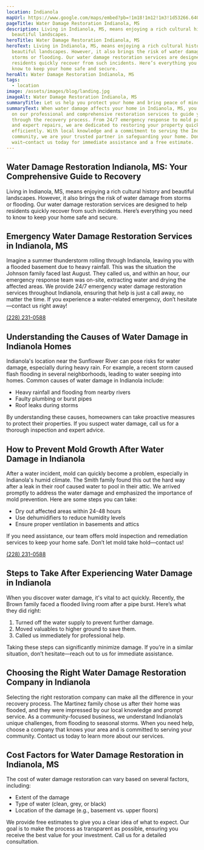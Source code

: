 ```yaml
---
location: Indianola
mapUrl: https://www.google.com/maps/embed?pb=!1m18!1m12!1m3!1d53266.64046086427!2d-90.68632445442701!3d33.44500675781346!2m3!1f0!2f0!3f0!3m2!1i1024!2i768!4f13.1!3m3!1m2!1s0x862bb5847da9c9cd%3A0x684546b8bcbe3dfc!2sIndianola%2C%20MS%2038751%2C%20USA!5e0!3m2!1sen!2sph!4v1728889867556!5m2!1sen!2sph
pageTitle: Water Damage Restoration Indianola, MS
description: Living in Indianola, MS, means enjoying a rich cultural history and
  beautiful landscapes.
heroTitle: Water Damage Restoration Indianola, MS
heroText: Living in Indianola, MS, means enjoying a rich cultural history and
  beautiful landscapes. However, it also brings the risk of water damage from
  storms or flooding. Our water damage restoration services are designed to help
  residents quickly recover from such incidents. Here’s everything you need to
  know to keep your home safe and secure.
heroAlt: Water Damage Restoration Indianola, MS
tags:
  - location
image: /assets/images/blog/landing.jpg
imageAlt: Water Damage Restoration Indianola, MS
summaryTitle: Let us help you protect your home and bring peace of mind back to your life!
summaryText: When water damage affects your home in Indianola, MS, you can rely
  on our professional and comprehensive restoration services to guide you
  through the recovery process. From 24/7 emergency response to mold prevention
  and expert repairs, we are dedicated to restoring your property quickly and
  efficiently. With local knowledge and a commitment to serving the Indianola
  community, we are your trusted partner in safeguarding your home. Don’t
  wait—contact us today for immediate assistance and a free estimate.
---
```

## Water Damage Restoration Indianola, MS: Your Comprehensive Guide to Recovery

Living in Indianola, MS, means enjoying a rich cultural history and beautiful landscapes. However, it also brings the risk of water damage from storms or flooding. Our water damage restoration services are designed to help residents quickly recover from such incidents. Here’s everything you need to know to keep your home safe and secure.

## Emergency Water Damage Restoration Services in Indianola, MS

Imagine a summer thunderstorm rolling through Indianola, leaving you with a flooded basement due to heavy rainfall. This was the situation the Johnson family faced last August. They called us, and within an hour, our emergency response team was on-site, extracting water and drying the affected areas. We provide 24/7 emergency water damage restoration services throughout Indianola, ensuring that help is just a call away, no matter the time. If you experience a water-related emergency, don’t hesitate—contact us right away!

[(228) 231-0588](tel:2282310588)

## Understanding the Causes of Water Damage in Indianola Homes

Indianola's location near the Sunflower River can pose risks for water damage, especially during heavy rain. For example, a recent storm caused flash flooding in several neighborhoods, leading to water seeping into homes. Common causes of water damage in Indianola include:

* Heavy rainfall and flooding from nearby rivers
* Faulty plumbing or burst pipes
* Roof leaks during storms

By understanding these causes, homeowners can take proactive measures to protect their properties. If you suspect water damage, call us for a thorough inspection and expert advice.

## How to Prevent Mold Growth After Water Damage in Indianola

After a water incident, mold can quickly become a problem, especially in Indianola's humid climate. The Smith family found this out the hard way after a leak in their roof caused water to pool in their attic. We arrived promptly to address the water damage and emphasized the importance of mold prevention. Here are some steps you can take:

* Dry out affected areas within 24-48 hours
* Use dehumidifiers to reduce humidity levels
* Ensure proper ventilation in basements and attics

If you need assistance, our team offers mold inspection and remediation services to keep your home safe. Don’t let mold take hold—contact us!

[(228) 231-0588](tel:2282310588)

## Steps to Take After Experiencing Water Damage in Indianola

When you discover water damage, it's vital to act quickly. Recently, the Brown family faced a flooded living room after a pipe burst. Here’s what they did right:

1. Turned off the water supply to prevent further damage.
2. Moved valuables to higher ground to save them.
3. Called us immediately for professional help.

Taking these steps can significantly minimize damage. If you’re in a similar situation, don’t hesitate—reach out to us for immediate assistance.

## Choosing the Right Water Damage Restoration Company in Indianola

Selecting the right restoration company can make all the difference in your recovery process. The Martinez family chose us after their home was flooded, and they were impressed by our local knowledge and prompt service. As a community-focused business, we understand Indianola’s unique challenges, from flooding to seasonal storms. When you need help, choose a company that knows your area and is committed to serving your community. Contact us today to learn more about our services.

## Cost Factors for Water Damage Restoration in Indianola, MS

The cost of water damage restoration can vary based on several factors, including:

* Extent of the damage
* Type of water (clean, grey, or black)
* Location of the damage (e.g., basement vs. upper floors)

We provide free estimates to give you a clear idea of what to expect. Our goal is to make the process as transparent as possible, ensuring you receive the best value for your investment. Call us for a detailed consultation.
